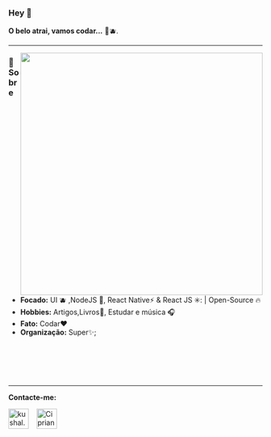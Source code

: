 
### Hey 👋
**O belo atrai, vamos codar...** 🚀🫐.
<hr/>


<img align='right' src="https://user-images.githubusercontent.com/68440141/174432081-ffd75a28-9e82-44ee-809d-e51e53074d9f.gif" width="480">


### :diamond_shape_with_a_dot_inside: Sobre
- **Focado:** UI 🫐  ,NodeJS 🤺,  React Native:zap: &  React JS ✳️: | Open-Source :fire:	
- **Hobbies:** Artigos,Livros:book:, Estudar e música :headphones:
- **Fato:** Codar:heart: 
-  **Organização:** Super✨;
<br/>
<br/>
<br/><br/>

<hr/>


**Contacte-me:**
<p align="left">
<a href="https://www.instagram.com/cipriano_silesio/" target="blank"><img align="center" src="https://cdn.jsdelivr.net/npm/simple-icons@3.0.1/icons/instagram.svg" alt="kushal.bhanot" height="40" width="40" /></a> &nbsp;&nbsp;
   <a href="https://unsplash.com/@silesiocipriano" target="blank"><img align="center" src="https://cdn.jsdelivr.net/npm/simple-icons@3.0.1/icons/unsplash.svg" alt="Cipriano" height="40" width="40" /></a> &nbsp;&nbsp;
</p>

